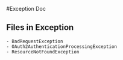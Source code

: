 #Exception Doc

## Files in Exception
    - BadRequestException
    - OAuth2AuthenticationProcessingException
    - ResourceNotFoundException